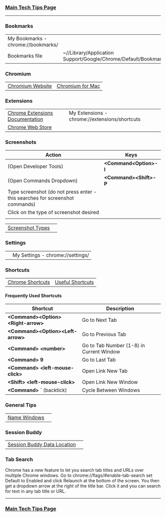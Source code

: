 ### [Main Tech Tips Page](https://github.com/sethfuller/tips/blob/main/tech_tips/README.md)

----------

### Bookmarks

|                                    |                                                                |
|------------------------------------|----------------------------------------------------------------|
| My Bookmarks - chrome://bookmarks/ |                                                                |
| Bookmarks file                     | ~//Library/Application Support/Google/Chrome/Default/Bookmarks |


### Chromium

|                                               |                                                                                                                     |
|-----------------------------------------------|---------------------------------------------------------------------------------------------------------------------|
| [Chromium Website](https://www.chromium.org/) | [Chromium for Mac](https://chromium.googlesource.com/chromium/src/+/refs/heads/main/docs/mac_build_instructions.md) |

### Extensions
|                                                                                  |                                               |
|----------------------------------------------------------------------------------|-----------------------------------------------|
| [Chrome Extensions Documentation](https://developer.chrome.com/docs/extensions/) | My Extensions - chrome://extensions/shortcuts |
| [Chrome Web Store](https://chrome.google.com/webstore/category/extensions)       |                                               |

### Screenshots

| Action                                                                           | Keys                     |
|----------------------------------------------------------------------------------|--------------------------|
| (Open Developer Tools)                                                           | **\<Command\<Option>-I** |
| (Open Commands Dropdown)                                                         | **\<Command>\<Shift>-P** |
| Type screenshot (do not press enter - this searches for screenshot commands)<br> |                          |
| Click on the type of screenshot desired                                          |                          |
|                                                                                  |                          |

|                                                                                        |   |
|----------------------------------------------------------------------------------------|---|
| [Screenshot Types](https://www.businessinsider.com/how-to-screenshot-on-google-chrome) |   |

### Settings

|   |                                  |
|---|----------------------------------|
|   | My Settings - chrome://settings/ |

### Shortcuts


|                                                                                                                                                                                                                                         |                                                                              |
|-----------------------------------------------------------------------------------------------------------------------------------------------------------------------------------------------------------------------------------------|------------------------------------------------------------------------------|
| [Chrome Shortcuts](https://support.google.com/chrome/answer/157179?co=GENIE.Platform%3DDesktop&hl=en#zippy=%2Ctab-and-window-shortcuts%2Cgoogle-chrome-feature-shortcuts%2Caddress-bar-shortcuts%2Cwebpage-shortcuts%2Cmouse-shortcuts) | [Useful Shortcuts](https://blog.hubspot.com/sales/chrome-keyboard-shortcuts) |

#### Frequently Used Shortcuts

| Shortcut                              | Description                              |
|---------------------------------------|------------------------------------------|
| **\<Command>\<Option>\<Right-arrow>** | Go to Next Tab                           |
| **\<Command>\<Option>\<Left-arrow>**  | Go to Previous Tab                       |
| **\<Command> \<number>**              | Go to Tab Number (1-8) in Current Window |
| **\<Command> 9**                      | Go to Last Tab                           |
| **\<Command> \<left-mouse-click>**    | Open Link New Tab                        |
| **\<Shift> \<left-mouse-click>**      | Open Link New Window                     |
| **\<Command> `** (backtick)           | Cycle Between Windows                    |

### General Tips

|                                                                                                         |   |
|---------------------------------------------------------------------------------------------------------|---|
| [Name Windows](https://www.howtogeek.com/723486/how-to-name-chrome-windows-for-alttab-and-the-taskbar/) |   |

### Session Buddy

|                                                                        |   |
|------------------------------------------------------------------------|---|
| [Session Buddy Data Location](https://sessionbuddy.com/data-location/) |   |

### Tab Search

Chrome has a new feature to let you search tab titles and URLs over
multiple Chrome windows. Go to chrome://flags/#enable-tab-search set
Default to Enabled and click Relaunch at the bottom of the screen. You
then get a dropdown arrow at the right of the title bar. Click it and
you can search for text in any tab title or URL.

----------

### [Main Tech Tips Page](https://github.com/sethfuller/tips/blob/main/tech_tips/README.md)
